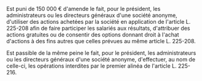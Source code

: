 Est puni de 150 000 € d'amende le fait, pour le président, les administrateurs ou les directeurs généraux d'une société anonyme, d'utiliser des actions achetées par la société en application de l'article L. 225-208 afin de faire participer les salariés aux résultats, d'attribuer des actions gratuites ou de consentir des options donnant droit à l'achat d'actions à des fins autres que celles prévues au même article L. 225-208.

Est passible de la même peine le fait, pour le président, les administrateurs ou les directeurs généraux d'une société anonyme, d'effectuer, au nom de celle-ci, les opérations interdites par le premier alinéa de l'article L. 225-216.

